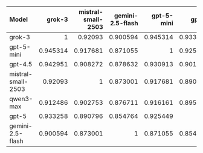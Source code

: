 | Model              |   grok-3 |   mistral-small-2503 |   gemini-2.5-flash |   gpt-5-mini |    gpt-5 |   gpt-4.5 |   qwen3-max |     SUM |
|:-------------------|---------:|---------------------:|-------------------:|-------------:|---------:|----------:|------------:|--------:|
| grok-3             | 1        |             0.92093  |           0.900594 |     0.945314 | 0.933258 |  0.942951 |    0.912486 | 6.55553 |
| gpt-5-mini         | 0.945314 |             0.917681 |           0.871055 |     1        | 0.925449 |  0.930913 |    0.916161 | 6.50657 |
| gpt-4.5            | 0.942951 |             0.908272 |           0.878632 |     0.930913 | 0.901809 |  1        |    0.906115 | 6.46869 |
| mistral-small-2503 | 0.92093  |             1        |           0.873001 |     0.917681 | 0.890796 |  0.908272 |    0.902753 | 6.41343 |
| qwen3-max          | 0.912486 |             0.902753 |           0.876711 |     0.916161 | 0.895004 |  0.906115 |    1        | 6.40923 |
| gpt-5              | 0.933258 |             0.890796 |           0.854764 |     0.925449 | 1        |  0.901809 |    0.895004 | 6.40108 |
| gemini-2.5-flash   | 0.900594 |             0.873001 |           1        |     0.871055 | 0.854764 |  0.878632 |    0.876711 | 6.25476 |